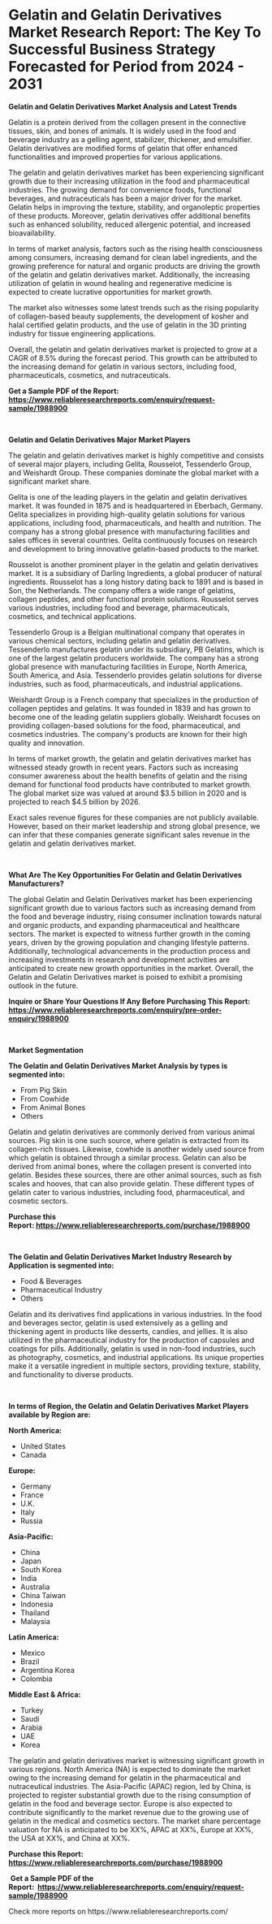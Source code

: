 <p><h1>Gelatin and Gelatin Derivatives Market Research Report: The Key To Successful Business Strategy Forecasted for Period from 2024 - 2031</h1></p><p><strong>Gelatin and Gelatin Derivatives Market Analysis and Latest Trends</strong></p>
<p><p>Gelatin is a protein derived from the collagen present in the connective tissues, skin, and bones of animals. It is widely used in the food and beverage industry as a gelling agent, stabilizer, thickener, and emulsifier. Gelatin derivatives are modified forms of gelatin that offer enhanced functionalities and improved properties for various applications.</p><p>The gelatin and gelatin derivatives market has been experiencing significant growth due to their increasing utilization in the food and pharmaceutical industries. The growing demand for convenience foods, functional beverages, and nutraceuticals has been a major driver for the market. Gelatin helps in improving the texture, stability, and organoleptic properties of these products. Moreover, gelatin derivatives offer additional benefits such as enhanced solubility, reduced allergenic potential, and increased bioavailability.</p><p>In terms of market analysis, factors such as the rising health consciousness among consumers, increasing demand for clean label ingredients, and the growing preference for natural and organic products are driving the growth of the gelatin and gelatin derivatives market. Additionally, the increasing utilization of gelatin in wound healing and regenerative medicine is expected to create lucrative opportunities for market growth.</p><p>The market also witnesses some latest trends such as the rising popularity of collagen-based beauty supplements, the development of kosher and halal certified gelatin products, and the use of gelatin in the 3D printing industry for tissue engineering applications.</p><p>Overall, the gelatin and gelatin derivatives market is projected to grow at a CAGR of 8.5% during the forecast period. This growth can be attributed to the increasing demand for gelatin in various sectors, including food, pharmaceuticals, cosmetics, and nutraceuticals.</p></p>
<p><strong>Get a Sample PDF of the Report:&nbsp; <a href="https://www.reliableresearchreports.com/enquiry/request-sample/1988900">https://www.reliableresearchreports.com/enquiry/request-sample/1988900</a></strong></p>
<p>&nbsp;</p>
<p><strong>Gelatin and Gelatin Derivatives Major Market Players</strong></p>
<p><p>The gelatin and gelatin derivatives market is highly competitive and consists of several major players, including Gelita, Rousselot, Tessenderlo Group, and Weishardt Group. These companies dominate the global market with a significant market share.</p><p>Gelita is one of the leading players in the gelatin and gelatin derivatives market. It was founded in 1875 and is headquartered in Eberbach, Germany. Gelita specializes in providing high-quality gelatin solutions for various applications, including food, pharmaceuticals, and health and nutrition. The company has a strong global presence with manufacturing facilities and sales offices in several countries. Gelita continuously focuses on research and development to bring innovative gelatin-based products to the market.</p><p>Rousselot is another prominent player in the gelatin and gelatin derivatives market. It is a subsidiary of Darling Ingredients, a global producer of natural ingredients. Rousselot has a long history dating back to 1891 and is based in Son, the Netherlands. The company offers a wide range of gelatins, collagen peptides, and other functional protein solutions. Rousselot serves various industries, including food and beverage, pharmaceuticals, cosmetics, and technical applications.</p><p>Tessenderlo Group is a Belgian multinational company that operates in various chemical sectors, including gelatin and gelatin derivatives. Tessenderlo manufactures gelatin under its subsidiary, PB Gelatins, which is one of the largest gelatin producers worldwide. The company has a strong global presence with manufacturing facilities in Europe, North America, South America, and Asia. Tessenderlo provides gelatin solutions for diverse industries, such as food, pharmaceuticals, and industrial applications.</p><p>Weishardt Group is a French company that specializes in the production of collagen peptides and gelatins. It was founded in 1839 and has grown to become one of the leading gelatin suppliers globally. Weishardt focuses on providing collagen-based solutions for the food, pharmaceutical, and cosmetics industries. The company's products are known for their high quality and innovation.</p><p>In terms of market growth, the gelatin and gelatin derivatives market has witnessed steady growth in recent years. Factors such as increasing consumer awareness about the health benefits of gelatin and the rising demand for functional food products have contributed to market growth. The global market size was valued at around $3.5 billion in 2020 and is projected to reach $4.5 billion by 2026.</p><p>Exact sales revenue figures for these companies are not publicly available. However, based on their market leadership and strong global presence, we can infer that these companies generate significant sales revenue in the gelatin and gelatin derivatives market.</p></p>
<p>&nbsp;</p>
<p><strong>What Are The Key Opportunities For Gelatin and Gelatin Derivatives Manufacturers?</strong></p>
<p><p>The global Gelatin and Gelatin Derivatives market has been experiencing significant growth due to various factors such as increasing demand from the food and beverage industry, rising consumer inclination towards natural and organic products, and expanding pharmaceutical and healthcare sectors. The market is expected to witness further growth in the coming years, driven by the growing population and changing lifestyle patterns. Additionally, technological advancements in the production process and increasing investments in research and development activities are anticipated to create new growth opportunities in the market. Overall, the Gelatin and Gelatin Derivatives market is poised to exhibit a promising outlook in the future.</p></p>
<p><strong>Inquire or Share Your Questions If Any Before Purchasing This Report: <a href="https://www.reliableresearchreports.com/enquiry/pre-order-enquiry/1988900">https://www.reliableresearchreports.com/enquiry/pre-order-enquiry/1988900</a></strong></p>
<p>&nbsp;</p>
<p><strong>Market Segmentation</strong></p>
<p><strong>The Gelatin and Gelatin Derivatives Market Analysis by types is segmented into:</strong></p>
<p><ul><li>From Pig Skin</li><li>From Cowhide</li><li>From Animal Bones</li><li>Others</li></ul></p>
<p><p>Gelatin and gelatin derivatives are commonly derived from various animal sources. Pig skin is one such source, where gelatin is extracted from its collagen-rich tissues. Likewise, cowhide is another widely used source from which gelatin is obtained through a similar process. Gelatin can also be derived from animal bones, where the collagen present is converted into gelatin. Besides these sources, there are other animal sources, such as fish scales and hooves, that can also provide gelatin. These different types of gelatin cater to various industries, including food, pharmaceutical, and cosmetic sectors.</p></p>
<p><strong>Purchase this Report:&nbsp;<a href="https://www.reliableresearchreports.com/purchase/1988900">https://www.reliableresearchreports.com/purchase/1988900</a></strong></p>
<p>&nbsp;</p>
<p><strong>The Gelatin and Gelatin Derivatives Market Industry Research by Application is segmented into:</strong></p>
<p><ul><li>Food & Beverages</li><li>Pharmaceutical Industry</li><li>Others</li></ul></p>
<p><p>Gelatin and its derivatives find applications in various industries. In the food and beverages sector, gelatin is used extensively as a gelling and thickening agent in products like desserts, candies, and jellies. It is also utilized in the pharmaceutical industry for the production of capsules and coatings for pills. Additionally, gelatin is used in non-food industries, such as photography, cosmetics, and industrial applications. Its unique properties make it a versatile ingredient in multiple sectors, providing texture, stability, and functionality to diverse products.</p></p>
<p>&nbsp;</p>
<p><strong>In terms of Region, the Gelatin and Gelatin Derivatives Market Players available by Region are:</strong></p>
<p>
    <p> <strong> North America: </strong>
        <ul>
            <li>United States</li>
            <li>Canada</li>
        </ul>
        </p> 
    <p> <strong> Europe: </strong>
        <ul>
            <li>Germany</li>
            <li>France</li>
            <li>U.K.</li>
            <li>Italy</li>
            <li>Russia</li>
        </ul>
        </p> 
    <p> <strong> Asia-Pacific: </strong>
        <ul>
            <li>China</li>
            <li>Japan</li>
            <li>South Korea</li>
            <li>India</li>
            <li>Australia</li>
            <li>China Taiwan</li>
            <li>Indonesia</li>
            <li>Thailand</li>
            <li>Malaysia</li>
        </ul>
        </p> 
    <p> <strong> Latin America: </strong>
        <ul>
            <li>Mexico</li>
            <li>Brazil</li>
            <li>Argentina Korea</li>
            <li>Colombia</li>
        </ul>
        </p> 
    <p> <strong> Middle East & Africa: </strong>
        <ul>
            <li>Turkey</li>
            <li>Saudi</li>
            <li>Arabia</li>
            <li>UAE</li>
            <li>Korea</li>
        </ul>
    </p>
    </p>
<p><p>The gelatin and gelatin derivatives market is witnessing significant growth in various regions. North America (NA) is expected to dominate the market owing to the increasing demand for gelatin in the pharmaceutical and nutraceutical industries. The Asia-Pacific (APAC) region, led by China, is projected to register substantial growth due to the rising consumption of gelatin in the food and beverage sector. Europe is also expected to contribute significantly to the market revenue due to the growing use of gelatin in the medical and cosmetics sectors. The market share percentage valuation for NA is anticipated to be XX%, APAC at XX%, Europe at XX%, the USA at XX%, and China at XX%.</p></p>
<p><strong>Purchase this Report: <a href="https://www.reliableresearchreports.com/purchase/1988900">https://www.reliableresearchreports.com/purchase/1988900</a></strong></p>
<p>&nbsp;<strong>Get a Sample PDF of the Report:&nbsp;&nbsp;<a href="https://www.reliableresearchreports.com/enquiry/request-sample/1988900">https://www.reliableresearchreports.com/enquiry/request-sample/1988900</a></strong></p>
<p><strong></strong></p>
<p>Check more reports on https://www.reliableresearchreports.com/</p>